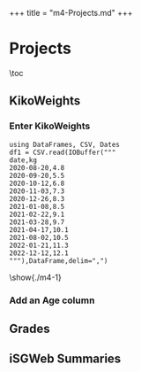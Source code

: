 +++
title = "m4-Projects.md"
+++

# Projects

\toc

## KikoWeights
### Enter KikoWeights
```julia:./m4-1
using DataFrames, CSV, Dates
df1 = CSV.read(IOBuffer("""
date,kg
2020-08-20,4.8
2020-09-20,5.5
2020-10-12,6.8
2020-11-03,7.3
2020-12-26,8.3
2021-01-08,8.5
2021-02-22,9.1
2021-03-28,9.7
2021-04-17,10.1
2021-08-02,10.5
2022-01-21,11.3
2022-12-12,12.1
"""),DataFrame,delim=",")
```

\show{./m4-1}

### Add an Age column



## Grades

## iSGWeb Summaries
